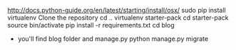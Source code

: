 http://docs.python-guide.org/en/latest/starting/install/osx/
sudo pip install virtualenv
Clone the repository
cd ..
virtualenv starter-pack
cd starter-pack
source bin/activate
pip install -r requirements.txt
cd blog
- you'll find blog folder and manage.py
python manage.py migrate
